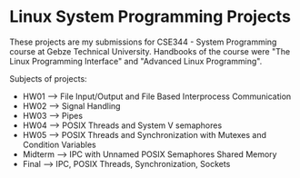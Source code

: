 # Linux System Programming Projects

These projects are my submissions for CSE344 - System Programming course at Gebze Technical University.
Handbooks of the course were "The Linux Programming Interface" and "Advanced Linux Programming".

Subjects of projects:
- HW01 --> File Input/Output and File Based Interprocess Communication
- HW02 --> Signal Handling
- HW03 --> Pipes
- HW04 --> POSIX Threads and System V semaphores
- HW05 --> POSIX Threads and Synchronization with Mutexes and Condition Variables
- Midterm --> IPC with Unnamed POSIX Semaphores Shared Memory
- Final --> IPC, POSIX Threads, Synchronization, Sockets

